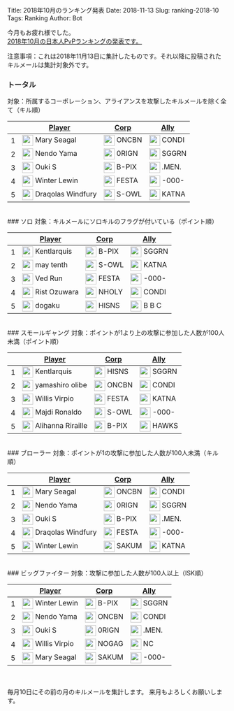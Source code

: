 Title: 2018年10月のランキング発表
Date: 2018-11-13
Slug: ranking-2018-10
Tags: Ranking
Author: Bot

今月もお疲れ様でした。  
<a href="https://evekatsu.github.io/ranking/?date=2018-10" target="_blank">2018年10月の日本人PvPランキングの発表です。</a>

注意事項：これは2018年11月13日に集計したものです。それ以降に投稿されたキルメールは集計対象外です。


### トータル
対象：所属するコーポレーション、アライアンスを攻撃したキルメールを除く全て（キル順）

| | <a href="https://evekatsu.github.io/ranking/?date=2018-10" target="_blank">Player</a> | <a href="https://evekatsu.github.io/ranking/?date=2018-10&p=1" target="_blank">Corp</a> | <a href="https://evekatsu.github.io/ranking/?date=2018-10&p=2" target="_blank">Ally</a> |
| ---- | ---- | ---- | ---- |
| 1 | <img style="margin: 0px; width: 25px; display: inline; vertical-align:middle;" src="https://evekatsu.github.io/data/character/95951870_32.jpg"> Mary Seagal | <img style="margin: 0px; width: 25px; display: inline; vertical-align:middle;" src="https://evekatsu.github.io/data/corporation/98476559_32.png"> ONCBN | <img style="margin: 0px; width: 25px; display: inline; vertical-align:middle;" src="https://evekatsu.github.io/data/alliance/1354830081_32.png"> CONDI | 
| 2 | <img style="margin: 0px; width: 25px; display: inline; vertical-align:middle;" src="https://evekatsu.github.io/data/character/90757686_32.jpg"> Nendo Yama | <img style="margin: 0px; width: 25px; display: inline; vertical-align:middle;" src="https://evekatsu.github.io/data/corporation/1431056470_32.png"> 0RIGN | <img style="margin: 0px; width: 25px; display: inline; vertical-align:middle;" src="https://evekatsu.github.io/data/alliance/99006941_32.png"> SGGRN | 
| 3 | <img style="margin: 0px; width: 25px; display: inline; vertical-align:middle;" src="https://evekatsu.github.io/data/character/95799510_32.jpg"> Ouki S | <img style="margin: 0px; width: 25px; display: inline; vertical-align:middle;" src="https://evekatsu.github.io/data/corporation/98418839_32.png"> B-PIX | <img style="margin: 0px; width: 25px; display: inline; vertical-align:middle;" src="https://evekatsu.github.io/data/alliance/99008244_32.png"> .MEN. | 
| 4 | <img style="margin: 0px; width: 25px; display: inline; vertical-align:middle;" src="https://evekatsu.github.io/data/character/95526304_32.jpg"> Winter Lewin | <img style="margin: 0px; width: 25px; display: inline; vertical-align:middle;" src="https://evekatsu.github.io/data/corporation/98217414_32.png"> FESTA | <img style="margin: 0px; width: 25px; display: inline; vertical-align:middle;" src="https://evekatsu.github.io/data/alliance/99001954_32.png"> -000- | 
| 5 | <img style="margin: 0px; width: 25px; display: inline; vertical-align:middle;" src="https://evekatsu.github.io/data/character/96342731_32.jpg"> Draqolas Windfury | <img style="margin: 0px; width: 25px; display: inline; vertical-align:middle;" src="https://evekatsu.github.io/data/corporation/98572367_32.png"> S-OWL | <img style="margin: 0px; width: 25px; display: inline; vertical-align:middle;" src="https://evekatsu.github.io/data/alliance/99006138_32.png"> KATNA | 


<br />
### ソロ
対象：キルメールにソロキルのフラグが付いている（ポイント順）

| | <a href="https://evekatsu.github.io/ranking/?date=2018-10&k=0" target="_blank">Player</a> | <a href="https://evekatsu.github.io/ranking/?date=2018-10&k=0&p=1" target="_blank">Corp</a> | <a href="https://evekatsu.github.io/ranking/?date=2018-10&k=0&p=2" target="_blank">Ally</a> |
| ---- | ---- | ---- | ---- |
| 1 | <img style="margin: 0px; width: 25px; display: inline; vertical-align:middle;" src="https://evekatsu.github.io/data/character/94500364_32.jpg"> Kentlarquis | <img style="margin: 0px; width: 25px; display: inline; vertical-align:middle;" src="https://evekatsu.github.io/data/corporation/98418839_32.png"> B-PIX | <img style="margin: 0px; width: 25px; display: inline; vertical-align:middle;" src="https://evekatsu.github.io/data/alliance/99006941_32.png"> SGGRN | 
| 2 | <img style="margin: 0px; width: 25px; display: inline; vertical-align:middle;" src="https://evekatsu.github.io/data/character/94570608_32.jpg"> may tenth | <img style="margin: 0px; width: 25px; display: inline; vertical-align:middle;" src="https://evekatsu.github.io/data/corporation/98572367_32.png"> S-OWL | <img style="margin: 0px; width: 25px; display: inline; vertical-align:middle;" src="https://evekatsu.github.io/data/alliance/99006138_32.png"> KATNA | 
| 3 | <img style="margin: 0px; width: 25px; display: inline; vertical-align:middle;" src="https://evekatsu.github.io/data/character/1002235394_32.jpg"> Ved Run | <img style="margin: 0px; width: 25px; display: inline; vertical-align:middle;" src="https://evekatsu.github.io/data/corporation/98217414_32.png"> FESTA | <img style="margin: 0px; width: 25px; display: inline; vertical-align:middle;" src="https://evekatsu.github.io/data/alliance/99001954_32.png"> -000- | 
| 4 | <img style="margin: 0px; width: 25px; display: inline; vertical-align:middle;" src="https://evekatsu.github.io/data/character/93745147_32.jpg"> Rist Ozuwara | <img style="margin: 0px; width: 25px; display: inline; vertical-align:middle;" src="https://evekatsu.github.io/data/corporation/98463585_32.png"> NHOLY | <img style="margin: 0px; width: 25px; display: inline; vertical-align:middle;" src="https://evekatsu.github.io/data/alliance/1354830081_32.png"> CONDI | 
| 5 | <img style="margin: 0px; width: 25px; display: inline; vertical-align:middle;" src="https://evekatsu.github.io/data/character/448953844_32.jpg"> dogaku | <img style="margin: 0px; width: 25px; display: inline; vertical-align:middle;" src="https://evekatsu.github.io/data/corporation/98574865_32.png"> HISNS | <img style="margin: 0px; width: 25px; display: inline; vertical-align:middle;" src="https://evekatsu.github.io/data/alliance/99004901_32.png"> B B C | 


<br />
### スモールギャング
対象：ポイントが1より上の攻撃に参加した人数が100人未満（ポイント順）

| | <a href="https://evekatsu.github.io/ranking/?date=2018-10&k=1" target="_blank">Player</a> | <a href="https://evekatsu.github.io/ranking/?date=2018-10&k=1&p=1" target="_blank">Corp</a> | <a href="https://evekatsu.github.io/ranking/?date=2018-10&k=1&p=2" target="_blank">Ally</a> |
| ---- | ---- | ---- | ---- |
| 1 | <img style="margin: 0px; width: 25px; display: inline; vertical-align:middle;" src="https://evekatsu.github.io/data/character/94500364_32.jpg"> Kentlarquis | <img style="margin: 0px; width: 25px; display: inline; vertical-align:middle;" src="https://evekatsu.github.io/data/corporation/98574865_32.png"> HISNS | <img style="margin: 0px; width: 25px; display: inline; vertical-align:middle;" src="https://evekatsu.github.io/data/alliance/99006941_32.png"> SGGRN | 
| 2 | <img style="margin: 0px; width: 25px; display: inline; vertical-align:middle;" src="https://evekatsu.github.io/data/character/95516434_32.jpg"> yamashiro olibe | <img style="margin: 0px; width: 25px; display: inline; vertical-align:middle;" src="https://evekatsu.github.io/data/corporation/98476559_32.png"> ONCBN | <img style="margin: 0px; width: 25px; display: inline; vertical-align:middle;" src="https://evekatsu.github.io/data/alliance/1354830081_32.png"> CONDI | 
| 3 | <img style="margin: 0px; width: 25px; display: inline; vertical-align:middle;" src="https://evekatsu.github.io/data/character/2112685569_32.jpg"> Willis Virpio | <img style="margin: 0px; width: 25px; display: inline; vertical-align:middle;" src="https://evekatsu.github.io/data/corporation/98217414_32.png"> FESTA | <img style="margin: 0px; width: 25px; display: inline; vertical-align:middle;" src="https://evekatsu.github.io/data/alliance/99006138_32.png"> KATNA | 
| 4 | <img style="margin: 0px; width: 25px; display: inline; vertical-align:middle;" src="https://evekatsu.github.io/data/character/96761011_32.jpg"> Majdi Ronaldo | <img style="margin: 0px; width: 25px; display: inline; vertical-align:middle;" src="https://evekatsu.github.io/data/corporation/98572367_32.png"> S-OWL | <img style="margin: 0px; width: 25px; display: inline; vertical-align:middle;" src="https://evekatsu.github.io/data/alliance/99001954_32.png"> -000- | 
| 5 | <img style="margin: 0px; width: 25px; display: inline; vertical-align:middle;" src="https://evekatsu.github.io/data/character/2112794638_32.jpg"> Alihanna Riraille | <img style="margin: 0px; width: 25px; display: inline; vertical-align:middle;" src="https://evekatsu.github.io/data/corporation/98418839_32.png"> B-PIX | <img style="margin: 0px; width: 25px; display: inline; vertical-align:middle;" src="https://evekatsu.github.io/data/alliance/99007237_32.png"> HAWKS | 


<br />
### ブローラー
対象：ポイントが1の攻撃に参加した人数が100人未満（キル順）

| | <a href="https://evekatsu.github.io/ranking/?date=2018-10&k=2" target="_blank">Player</a> | <a href="https://evekatsu.github.io/ranking/?date=2018-10&k=2&p=1" target="_blank">Corp</a> | <a href="https://evekatsu.github.io/ranking/?date=2018-10&k=2&p=2" target="_blank">Ally</a> |
| ---- | ---- | ---- | ---- |
| 1 | <img style="margin: 0px; width: 25px; display: inline; vertical-align:middle;" src="https://evekatsu.github.io/data/character/95951870_32.jpg"> Mary Seagal | <img style="margin: 0px; width: 25px; display: inline; vertical-align:middle;" src="https://evekatsu.github.io/data/corporation/98476559_32.png"> ONCBN | <img style="margin: 0px; width: 25px; display: inline; vertical-align:middle;" src="https://evekatsu.github.io/data/alliance/1354830081_32.png"> CONDI | 
| 2 | <img style="margin: 0px; width: 25px; display: inline; vertical-align:middle;" src="https://evekatsu.github.io/data/character/90757686_32.jpg"> Nendo Yama | <img style="margin: 0px; width: 25px; display: inline; vertical-align:middle;" src="https://evekatsu.github.io/data/corporation/1431056470_32.png"> 0RIGN | <img style="margin: 0px; width: 25px; display: inline; vertical-align:middle;" src="https://evekatsu.github.io/data/alliance/99006941_32.png"> SGGRN | 
| 3 | <img style="margin: 0px; width: 25px; display: inline; vertical-align:middle;" src="https://evekatsu.github.io/data/character/95799510_32.jpg"> Ouki S | <img style="margin: 0px; width: 25px; display: inline; vertical-align:middle;" src="https://evekatsu.github.io/data/corporation/98418839_32.png"> B-PIX | <img style="margin: 0px; width: 25px; display: inline; vertical-align:middle;" src="https://evekatsu.github.io/data/alliance/99008244_32.png"> .MEN. | 
| 4 | <img style="margin: 0px; width: 25px; display: inline; vertical-align:middle;" src="https://evekatsu.github.io/data/character/96342731_32.jpg"> Draqolas Windfury | <img style="margin: 0px; width: 25px; display: inline; vertical-align:middle;" src="https://evekatsu.github.io/data/corporation/98217414_32.png"> FESTA | <img style="margin: 0px; width: 25px; display: inline; vertical-align:middle;" src="https://evekatsu.github.io/data/alliance/99001954_32.png"> -000- | 
| 5 | <img style="margin: 0px; width: 25px; display: inline; vertical-align:middle;" src="https://evekatsu.github.io/data/character/95526304_32.jpg"> Winter Lewin | <img style="margin: 0px; width: 25px; display: inline; vertical-align:middle;" src="https://evekatsu.github.io/data/corporation/98055960_32.png"> SAKUM | <img style="margin: 0px; width: 25px; display: inline; vertical-align:middle;" src="https://evekatsu.github.io/data/alliance/99006138_32.png"> KATNA | 


<br />
### ビッグファイター
対象：攻撃に参加した人数が100人以上（ISK順）

| | <a href="https://evekatsu.github.io/ranking/?date=2018-10&k=3" target="_blank">Player</a> | <a href="https://evekatsu.github.io/ranking/?date=2018-10&k=3&p=1" target="_blank">Corp</a> | <a href="https://evekatsu.github.io/ranking/?date=2018-10&k=3&p=2" target="_blank">Ally</a> |
| ---- | ---- | ---- | ---- |
| 1 | <img style="margin: 0px; width: 25px; display: inline; vertical-align:middle;" src="https://evekatsu.github.io/data/character/95526304_32.jpg"> Winter Lewin | <img style="margin: 0px; width: 25px; display: inline; vertical-align:middle;" src="https://evekatsu.github.io/data/corporation/98418839_32.png"> B-PIX | <img style="margin: 0px; width: 25px; display: inline; vertical-align:middle;" src="https://evekatsu.github.io/data/alliance/99006941_32.png"> SGGRN | 
| 2 | <img style="margin: 0px; width: 25px; display: inline; vertical-align:middle;" src="https://evekatsu.github.io/data/character/90757686_32.jpg"> Nendo Yama | <img style="margin: 0px; width: 25px; display: inline; vertical-align:middle;" src="https://evekatsu.github.io/data/corporation/98476559_32.png"> ONCBN | <img style="margin: 0px; width: 25px; display: inline; vertical-align:middle;" src="https://evekatsu.github.io/data/alliance/1354830081_32.png"> CONDI | 
| 3 | <img style="margin: 0px; width: 25px; display: inline; vertical-align:middle;" src="https://evekatsu.github.io/data/character/95799510_32.jpg"> Ouki S | <img style="margin: 0px; width: 25px; display: inline; vertical-align:middle;" src="https://evekatsu.github.io/data/corporation/1431056470_32.png"> 0RIGN | <img style="margin: 0px; width: 25px; display: inline; vertical-align:middle;" src="https://evekatsu.github.io/data/alliance/99008244_32.png"> .MEN. | 
| 4 | <img style="margin: 0px; width: 25px; display: inline; vertical-align:middle;" src="https://evekatsu.github.io/data/character/2112685569_32.jpg"> Willis Virpio | <img style="margin: 0px; width: 25px; display: inline; vertical-align:middle;" src="https://evekatsu.github.io/data/corporation/98407712_32.png"> NOGAG | <img style="margin: 0px; width: 25px; display: inline; vertical-align:middle;" src="https://evekatsu.github.io/data/alliance/1727758877_32.png"> NC | 
| 5 | <img style="margin: 0px; width: 25px; display: inline; vertical-align:middle;" src="https://evekatsu.github.io/data/character/95951870_32.jpg"> Mary Seagal | <img style="margin: 0px; width: 25px; display: inline; vertical-align:middle;" src="https://evekatsu.github.io/data/corporation/98055960_32.png"> SAKUM | <img style="margin: 0px; width: 25px; display: inline; vertical-align:middle;" src="https://evekatsu.github.io/data/alliance/99001954_32.png"> -000- | 


<br />
<br />
毎月10日にその前の月のキルメールを集計します。  
来月もよろしくお願いします。
